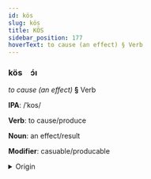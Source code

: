 ```yaml
---
id: kös
slug: kös
title: KÖS
sidebar_position: 177
hoverText: to cause (an effect) § Verb
---
```


### kös&emsp;<span kind="abugida">ɔ́ı</span>

*to cause (an effect)* **§** Verb

**IPA**: /ˈkos/

**Verb**: to cause/produce

**Noun**: an effect/result

**Modifier**: casuable/producable

<details>
    <summary>Origin</summary>
    French cause /koz/<br/>
    <em>Romance Language Family</em>
</details>